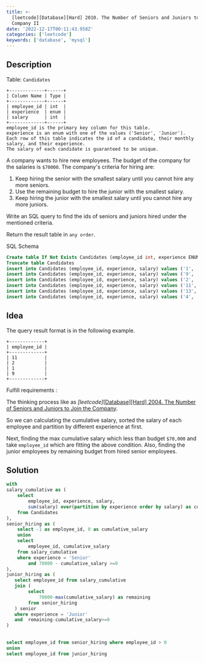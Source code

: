 ```yaml
---
title: >-
  [leetcode][Database][Hard] 2010. The Number of Seniors and Juniors to Join the
  Company II
date: '2022-12-17T00:11:43.958Z'
categories: ['leetcode']
keywords: ['database', 'mysql']
---
```


## Description

Table: `Candidates`
```
+-------------+------+  
| Column Name | Type |  
+-------------+------+  
| employee_id | int  |  
| experience  | enum |  
| salary      | int  |  
+-------------+------+  
employee_id is the primary key column for this table.  
experience is an enum with one of the values ('Senior', 'Junior').  
Each row of this table indicates the id of a candidate, their monthly salary, and their experience.  
The salary of each candidate is guaranteed to be unique.
```
A company wants to hire new employees. The budget of the company for the salaries is `$70000`. The company's criteria for hiring are:

1.  Keep hiring the senior with the smallest salary until you cannot hire any more seniors.
2.  Use the remaining budget to hire the junior with the smallest salary.
3.  Keep hiring the junior with the smallest salary until you cannot hire any more juniors.

Write an SQL query to find the ids of seniors and juniors hired under the mentioned criteria.

Return the result table in `any order`.

SQL Schema
```sql
Create table If Not Exists Candidates (employee_id int, experience ENUM('Senior', 'Junior'), salary int)  
Truncate table Candidates  
insert into Candidates (employee_id, experience, salary) values ('1', 'Junior', '10000')  
insert into Candidates (employee_id, experience, salary) values ('9', 'Junior', '15000')  
insert into Candidates (employee_id, experience, salary) values ('2', 'Senior', '20000')  
insert into Candidates (employee_id, experience, salary) values ('11', 'Senior', '16000')  
insert into Candidates (employee_id, experience, salary) values ('13', 'Senior', '50000')  
insert into Candidates (employee_id, experience, salary) values ('4', 'Junior', '40000')
```

## Idea

The query result format is in the following example.
```
+-------------+  
| employee_id |  
+-------------+  
| 11          |  
| 2           |  
| 1           |  
| 9           |  
+-------------+
```
Fulfill requirements :

The thinking process like as _[leetcode]_[[Database][Hard] 2004. The Number of Seniors and Juniors to Join the Company](https://medium.com/@zhengwei-liu/leetcode-database-hard-2004-the-number-of-seniors-and-juniors-to-join-the-company-f80748cea908?source=your_stories_page-------------------------------------).

So we can calculating the cumulative salary, sorted the salary of each employee and partition by different experience at first.

Next, finding the max cumulative salary which less than budget `$70,000` and take `employee_id` which are fitting the above condition. Also, finding the junior employees by remaining budget from hired senior employees.

## Solution
```sql
with  
salary_cumulative as (  
    select  
        employee_id, experience, salary,  
        sum(salary) over(partition by experience order by salary) as cumulative_salary  
    from Candidates  
),  
senior_hiring as (  
    select -1 as employee_id, 0 as cumulative_salary  
    union  
    select  
        employee_id, cumulative_salary  
    from salary_cumulative  
    where experience = 'Senior'  
        and 70000 - cumulative_salary >=0  
),  
junior_hiring as (  
   select employee_id from salary_cumulative  
   join (  
        select   
            70000-max(cumulative_salary) as remaining  
        from senior_hiring  
   ) senior  
   where experience = 'Junior'  
   and  remaining-cumulative_salary>=0  
)  
  
  
select employee_id from senior_hiring where employee_id > 0  
union  
select employee_id from junior_hiring
```
